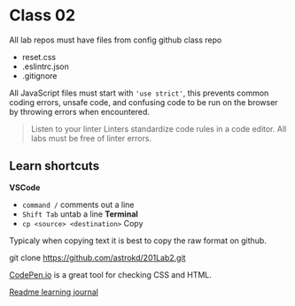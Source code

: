 # Class 02 

All lab repos must have files from config github class repo
+ reset.css
+ .eslintrc.json
+ .gitignore

All JavaScript files must start with `'use strict'`, this prevents common coding errors, unsafe code, and confusing code to be run on the browser by throwing errors when encountered.

> Listen to your linter
Linters standardize code rules in a code editor.  All labs must be free of linter errors.

## Learn shortcuts
**VSCode**
- `command /`  comments out a line
- `Shift Tab`  untab a line
**Terminal**
- `cp <source> <destination>`  Copy 

 Typicaly when copying text it is best to copy the raw format on github.

 git clone https://github.com/astrokd/201Lab2.git

 [CodePen.io](codepen.io) is a great tool for checking CSS and HTML.

 [Readme learning journal](README.md)

